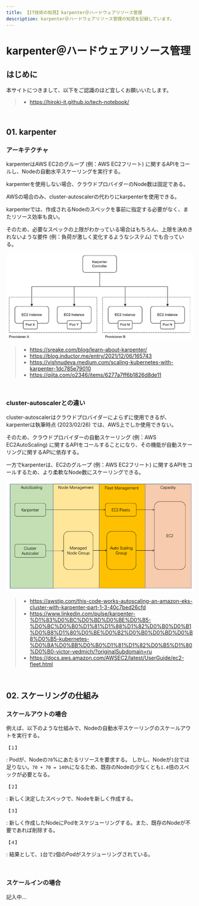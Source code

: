 ```yaml
---
title: 【IT技術の知見】karpenter＠ハードウェアリソース管理
description: karpenter＠ハードウェアリソース管理の知見を記録しています。
---
```


# karpenter＠ハードウェアリソース管理

## はじめに

本サイトにつきまして、以下をご認識のほど宜しくお願いいたします。

> - https://hiroki-it.github.io/tech-notebook/

<br>

## 01. karpenter

### アーキテクチャ

karpenterはAWS EC2のグループ (例：AWS EC2フリート) に関するAPIをコールし、Nodeの自動水平スケーリングを実行する。

karpenterを使用しない場合、クラウドプロバイダーのNode数は固定である。

AWSの場合のみ、cluster-autoscalerの代わりにkarpenterを使用できる。

karpenterでは、作成されるNodeのスペックを事前に指定する必要がなく、またリソース効率も良い。

そのため、必要なスペックの上限がわかっている場合はもちろん、上限を決めきれないような要件 (例：負荷が激しく変化するようなシステム) でも合っている。

![karpenter_architecture.png](https://raw.githubusercontent.com/hiroki-it/tech-notebook-images/master/images/karpenter_architecture.png)

> - https://sreake.com/blog/learn-about-karpenter/
> - https://blog.inductor.me/entry/2021/12/06/165743
> - https://vishnudeva.medium.com/scaling-kubernetes-with-karpenter-1dc785e79010
> - https://qiita.com/o2346/items/6277a7ff6b1826d8de11

<br>

### cluster-autoscalerとの違い

cluster-autoscalerはクラウドプロバイダーによらずに使用できるが、karpenterは執筆時点 (2023/02/26) では、AWS上でしか使用できない。

そのため、クラウドプロバイダーの自動スケーリング (例：AWS EC2AutoScaling) に関するAPIをコールすることになり、その機能が自動スケーリングに関するAPIに依存する。

一方でkarpenterは、EC2のグループ (例：AWS EC2フリート) に関するAPIをコールするため、より柔軟なNode数にスケーリングできる。

![karpenter_vs_cluster-autoscaler.png](https://raw.githubusercontent.com/hiroki-it/tech-notebook-images/master/images/karpenter_vs_cluster-autoscaler.png)

> - https://awstip.com/this-code-works-autoscaling-an-amazon-eks-cluster-with-karpenter-part-1-3-40c7bed26cfd
> - https://www.linkedin.com/pulse/karpenter-%D1%83%D0%BC%D0%BD%D0%BE%D0%B5-%D0%BC%D0%B0%D1%81%D1%88%D1%82%D0%B0%D0%B1%D0%B8%D1%80%D0%BE%D0%B2%D0%B0%D0%BD%D0%B8%D0%B5-kubernetes-%D0%BA%D0%BB%D0%B0%D1%81%D1%82%D0%B5%D1%80%D0%B0-victor-vedmich/?originalSubdomain=ru
> - https://docs.aws.amazon.com/AWSEC2/latest/UserGuide/ec2-fleet.html

<br>

## 02. スケーリングの仕組み

### スケールアウトの場合

例えば、以下のような仕組みで、Nodeの自動水平スケーリングのスケールアウトを実行する。

`【１】`

: Podが、Nodeの`70`%にあたるリソースを要求する。 しかし、Nodeが`1`台では足りない。`70 + 70 = 140%`になるため、既存のNodeの少なくとも`1.4`倍のスペックが必要となる。

`【２】`

: 新しく決定したスペックで、Nodeを新しく作成する。

`【３】`

: 新しく作成したNodeにPodをスケジューリングする。また、既存のNodeが不要であれば削除する。

`【４】`

: 結果として、`1`台で`2`個のPodがスケジューリングされている。

<br>

### スケールインの場合

記入中...

<br>
